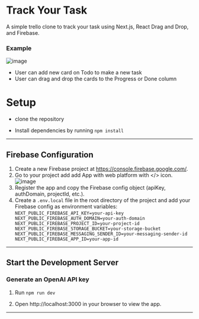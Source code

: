 # Track Your Task
A simple trello clone to track your task using Next.js, React Drag and Drop, and Firebase.
### Example

![image](https://imgur.com/wkc3iRp)

* User can add new card on Todo to make a new task
* User can drag and drop the cards to the Progress or Done column

# Setup

* clone the repository


* Install dependencies by running `npm install`
---
## Firebase Configuration

1. Create a new Firebase project at https://console.firebase.google.com/.
2. Go to your project add add App with web platform with </> icon. 
![image](https://imgur.com/G51UYB3)
3. Register the app and copy the Firebase config object (apiKey, authDomain, projectId, etc.).
4. Create a `.env.local` file in the root directory of the project and add your Firebase config as environment variables:
  `NEXT_PUBLIC_FIREBASE_API_KEY=your-api-key
   NEXT_PUBLIC_FIREBASE_AUTH_DOMAIN=your-auth-domain
   NEXT_PUBLIC_FIREBASE_PROJECT_ID=your-project-id
   NEXT_PUBLIC_FIREBASE_STORAGE_BUCKET=your-storage-bucket
   NEXT_PUBLIC_FIREBASE_MESSAGING_SENDER_ID=your-messaging-sender-id
   NEXT_PUBLIC_FIREBASE_APP_ID=your-app-id`
---

## Start the Development Server

### Generate an OpenAI API key
1. Run `npm run dev`

2. Open http://localhost:3000 in your browser to view the app.
---

